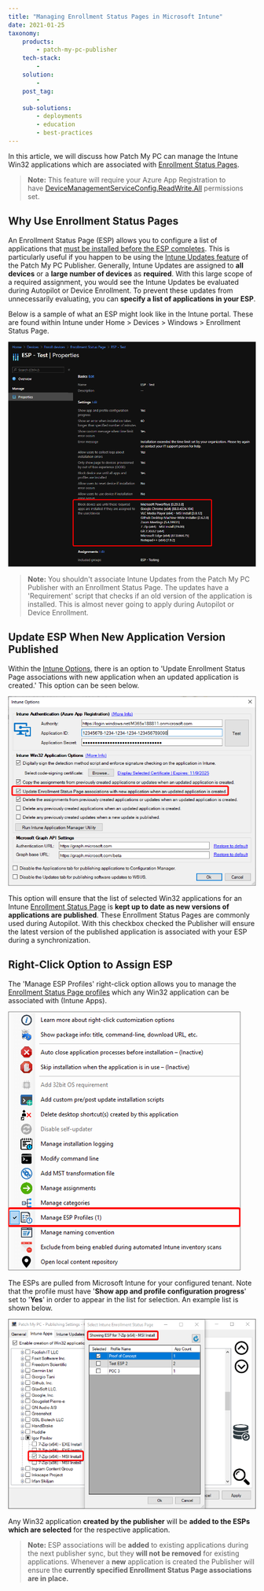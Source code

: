 ```yaml
---
title: "Managing Enrollment Status Pages in Microsoft Intune"
date: 2021-01-25
taxonomy:
    products:
        - patch-my-pc-publisher
    tech-stack:
        - 
    solution:
        - 
    post_tag:
        - 
    sub-solutions:
        - deployments
        - education
        - best-practices
---
```


In this article, we will discuss how Patch My PC can manage the Intune Win32 applications which are associated with [Enrollment Status Pages](https://docs.microsoft.com/en-us/mem/intune/enrollment/windows-enrollment-status).

> **Note:** This feature will require your Azure App Registration to have [DeviceManagementServiceConfig.ReadWrite.All](https://patchmypc.com/intune-authentication-using-azure-app-registration) permissions set.

## Why Use Enrollment Status Pages

An Enrollment Status Page (ESP) allows you to configure a list of applications that [must be installed before the ESP completes](https://docs.microsoft.com/en-us/mem/intune/enrollment/windows-enrollment-status#block-access-to-a-device-until-a-specific-application-is-installed). This is particularly useful if you happen to be using the [Intune Updates feature](https://patchmypc.com/third-party-patch-management-for-microsoft-intune) of the Patch My PC Publisher. Generally, Intune Updates are assigned to **all devices** or a **large number of devices** as **required**. With this large scope of a required assignment, you would see the Intune Updates be evaluated during Autopilot or Device Enrollment. To prevent these updates from unnecessarily evaluating, you can **specify a list of applications in your ESP**.

Below is a sample of what an ESP might look like in the Intune portal. These are found within Intune under Home > Devices > Windows > Enrollment Status Page.

![Enrollment Status Page](/_images/Esp-example.png "Enrollment Status Page")

> **Note:** You shouldn't associate Intune Updates from the Patch My PC Publisher with an Enrollment Status Page. The updates have a 'Requirement' script that checks if an old version of the application is installed. This is almost never going to apply during Autopilot or Device Enrollment.

## Update ESP When New Application Version Published

Within the [Intune Options](https://patchmypc.com/intune-application-creation-options#Update-ESP), there is an option to 'Update Enrollment Status Page associations with new application when an updated application is created.' This option can be seen below.

![Update ESP Association](/_images/Esp-UpdateESP-option.png "Update ESP Association")

This option will ensure that the list of selected Win32 applications for an Intune [Enrollment Status Page](https://docs.microsoft.com/en-us/mem/intune/enrollment/windows-enrollment-status#block-access-to-a-device-until-a-specific-application-is-installed) is **kept up to date as new versions of applications are published**. These Enrollment Status Pages are commonly used during Autopilot. With this checkbox checked the Publisher will ensure the latest version of the published application is associated with your ESP during a synchronization.

## Right-Click Option to Assign ESP

The 'Manage ESP Profiles' right-click option allows you to manage the [Enrollment Status Page profiles](https://docs.microsoft.com/en-us/mem/intune/enrollment/windows-enrollment-status#block-access-to-a-device-until-a-specific-application-is-installed) which any Win32 application can be associated with (Intune Apps).

![Manage ESP Profiles](/_images/RightClick-ManageESP.png "Manage ESP Profiles")

The ESPs are pulled from Microsoft Intune for your configured tenant. Note that the profile must have '**Show app and profile configuration progress**' set to '**Yes**' in order to appear in the list for selection. An example list is shown below.

![](/_images/EnrollmentStatusPageRC2.png)

Any Win32 application **created by the publisher** will be **added to the ESPs which are selected** for the respective application.

> **Note:** ESP associations will be **added** to existing applications during the next publisher sync, but they **will not be removed** for existing applications. Whenever a **new** application is created the Publisher will ensure the **currently specified Enrollment Status Page associations are in place.**